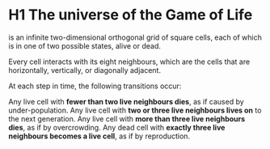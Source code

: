 # H1 The universe of the Game of Life
is an infinite two-dimensional orthogonal grid of square cells, each of which is in one of two possible states, alive or dead. 

Every cell interacts with its eight neighbours, which are the cells that are horizontally, vertically, or diagonally adjacent. 

At each step in time, the following transitions occur:

Any live cell with **fewer than two live neighbours dies**, as if caused by under-population.
Any live cell with **two or three live neighbours lives on** to the next generation.
Any live cell with **more than three live neighbours dies**, as if by overcrowding.
Any dead cell with **exactly three live neighbours becomes a live cell**, as if by reproduction.